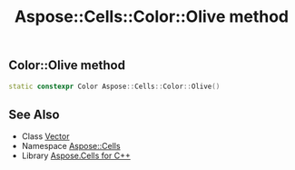 ﻿---
title: Aspose::Cells::Color::Olive method
linktitle: Olive
second_title: Aspose.Cells for C++ API Reference
description: 'How to use Olive method of Aspose::Cells::Color class in C++.'
type: docs
weight: 4600
url: /cpp/aspose.cells/color/olive/
---
## Color::Olive method




```cpp
static constexpr Color Aspose::Cells::Color::Olive()
```

## See Also

* Class [Vector](../../vector/)
* Namespace [Aspose::Cells](../../)
* Library [Aspose.Cells for C++](../../../)
